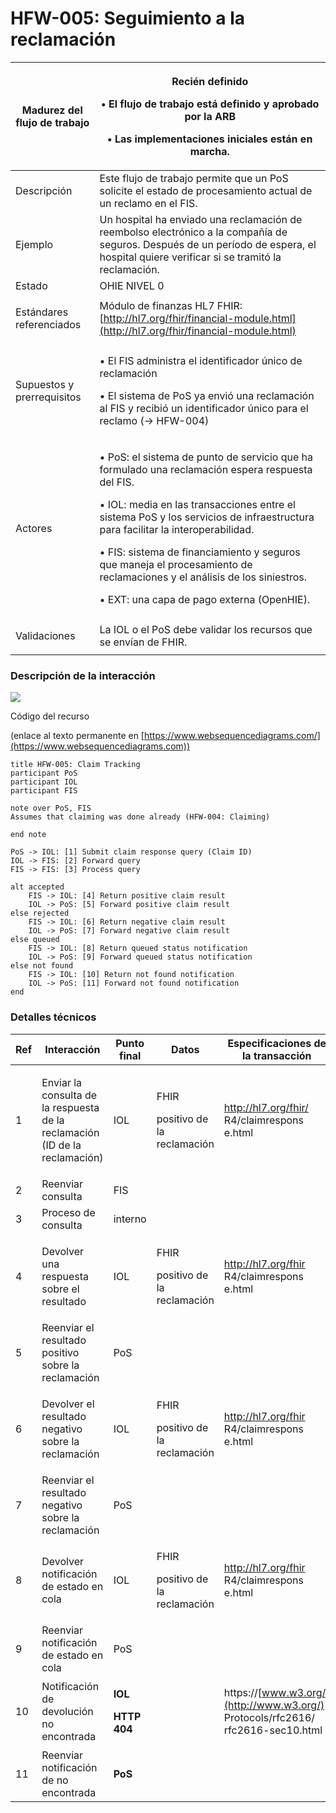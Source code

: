 # HFW-005: Seguimiento a la reclamación



| <p> </p><p>Madurez del flujo de trabajo</p>                                    | <p>Recién definido</p><p>•     El flujo de trabajo está definido y aprobado por la ARB</p><p>•     Las implementaciones iniciales están en marcha.</p>                                                                                                                                                                                                                                                                                                |
| ------------------------------------------------------------------------------ | ----------------------------------------------------------------------------------------------------------------------------------------------------------------------------------------------------------------------------------------------------------------------------------------------------------------------------------------------------------------------------------------------------------------------------------------------------- |
| <p> </p><p>Descripción</p>                                                     | Este flujo de trabajo permite que un PoS solicite el estado de procesamiento actual de un reclamo en el FIS.                                                                                                                                                                                                                                                                                                                                          |
| <p> </p><p> </p><p>Ejemplo</p>                                                 | Un hospital ha enviado una reclamación de reembolso electrónico a la compañía de seguros. Después de un período de espera, el hospital quiere verificar si se tramitó la reclamación.                                                                                                                                                                                                                                                                 |
| Estado                                                                         | OHIE NIVEL 0                                                                                                                                                                                                                                                                                                                                                                                                                                          |
| <p> </p><p>Estándares referenciados</p>                                        | Módulo de finanzas HL7 FHIR: [http://hl7.org/fhir/financial-module.html](http://hl7.org/fhir/financial-module.html)                                                                                                                                                                                                                                                                                                                                   |
| <p> </p><p> </p><p> </p><p>Supuestos y prerrequisitos</p>                      | <p> </p><p>•     El FIS administra el identificador único de reclamación</p><p> </p><p>•     El sistema de PoS ya envió una reclamación al FIS y recibió un identificador único para el reclamo (-> HFW-004)</p>                                                                                                                                                                                                                                      |
| <p> </p><p> </p><p> </p><p> </p><p> </p><p> </p><p> </p><p> </p><p>Actores</p> | <p> </p><p>•     PoS: el sistema de punto de servicio que ha formulado una reclamación espera respuesta del FIS.</p><p>•     IOL: media en las transacciones entre el sistema PoS y los servicios de infraestructura para facilitar la interoperabilidad.</p><p>•     FIS: sistema de financiamiento y seguros que maneja el procesamiento de reclamaciones y el análisis de los siniestros.</p><p>•     EXT: una capa de pago externa (OpenHIE).</p> |
| <p> </p><p>Validaciones</p>                                                    | La IOL o el PoS debe validar los recursos que se envían de FHIR.                                                                                                                                                                                                                                                                                                                                                                                      |

### **Descripción de la interacción**

![](https://lh3.googleusercontent.com/d\_Dimas1cGGVCAObR51Eb3GhC0U\_PB0C9Eb\_ZwmBjUSrGXYMuTWfkvh3oomhZaAr7TWfuL463y1eOwO9-lW9AWSSovvdLg1onIe\_cU9fHyi9MXfXDcSHo0lQlcK\_s54TIfF2YaTW)

Código del recurso

(enlace al texto permanente en [https://www.websequencediagrams.com/](https://www.websequencediagrams.com))

```
title HFW-005: Claim Tracking
participant PoS
participant IOL
participant FIS

note over PoS, FIS
Assumes that claiming was done already (HFW-004: Claiming)

end note

PoS -> IOL: [1] Submit claim response query (Claim ID)
IOL -> FIS: [2] Forward query
FIS -> FIS: [3] Process query

alt accepted
	FIS -> IOL: [4] Return positive claim result
	IOL -> PoS: [5] Forward positive claim result
else rejected
	FIS -> IOL: [6] Return negative claim result
	IOL -> PoS: [7] Forward negative claim result
else queued
	FIS -> IOL: [8] Return queued status notification
	IOL -> PoS: [9] Forward queued status notification
else not found
	FIS -> IOL: [10] Return not found notification
	IOL -> PoS: [11] Forward not found notification
end
```

### **Detalles técnicos**



| Ref                      | Interacción                                                                                | Punto final                                                         | Datos                                                        | Especificaciones de la transacción                                                                  |
| ------------------------ | ------------------------------------------------------------------------------------------ | ------------------------------------------------------------------- | ------------------------------------------------------------ | --------------------------------------------------------------------------------------------------- |
| <p> </p><p> </p><p>1</p> | <p> </p><p>Enviar la consulta de la respuesta de la reclamación (ID de la reclamación)</p> | <p> </p><p> </p><p>IOL</p>                                          | <p> </p><p>FHIR</p><p>positivo de la reclamación</p>         | <p> </p><p><a href="http://hl7.org/fhir/">http://hl7.org/fhir/</a> R4/claimrespons e.html</p>       |
| 2                        | Reenviar consulta                                                                          | FIS                                                                 |                                                              |                                                                                                     |
| 3                        | Proceso de consulta                                                                        | interno                                                             |                                                              |                                                                                                     |
| <p> </p><p> </p><p>4</p> | <p> </p><p>Devolver una respuesta sobre el resultado</p>                                   | <p> </p><p> </p><p>IOL</p>                                          | <p> </p><p>FHIR</p><p>positivo de la reclamación</p>         | <p> </p><p> </p><p><a href="http://hl7.org/fhir">http://hl7.org/fhir</a> R4/claimrespons e.html</p> |
| <p> </p><p>5</p>         | Reenviar el resultado positivo sobre la reclamación                                        | <p> </p><p>PoS</p>                                                  |                                                              |                                                                                                     |
| <p> </p><p> </p><p>6</p> | <p> </p><p> </p><p>Devolver el resultado negativo sobre la reclamación</p>                 | <p> </p><p> </p><p>IOL</p>                                          | <p> </p><p> </p><p>FHIR</p><p>positivo de la reclamación</p> | <p> </p><p> </p><p><a href="http://hl7.org/fhir">http://hl7.org/fhir</a> R4/claimrespons e.html</p> |
| <p> </p><p>7</p>         | Reenviar el resultado negativo sobre la reclamación                                        | <p> </p><p>PoS</p>                                                  |                                                              |                                                                                                     |
| <p> </p><p> </p><p>8</p> | <p> </p><p> </p><p>Devolver notificación de estado en cola</p>                             | <p> </p><p> </p><p>IOL</p>                                          | <p> </p><p> </p><p>FHIR</p><p>positivo de la reclamación</p> | <p> </p><p> </p><p><a href="http://hl7.org/fhir">http://hl7.org/fhir</a> R4/claimrespons e.html</p> |
| <p> </p><p>9</p>         | Reenviar notificación de estado en cola                                                    | <p> </p><p>PoS</p>                                                  |                                                              |                                                                                                     |
| 10                       | Notificación de devolución no encontrada                                                   | <p><strong>IOL</strong></p><p><strong>HTTP 404</strong></p><p> </p> |                                                              | https://[www.w3.org/](http://www.w3.org/) Protocols/rfc2616/ rfc2616-sec10.html                     |
| 11                       | Reenviar notificación de no encontrada                                                     | **PoS**                                                             |                                                              |                                                                                                     |
